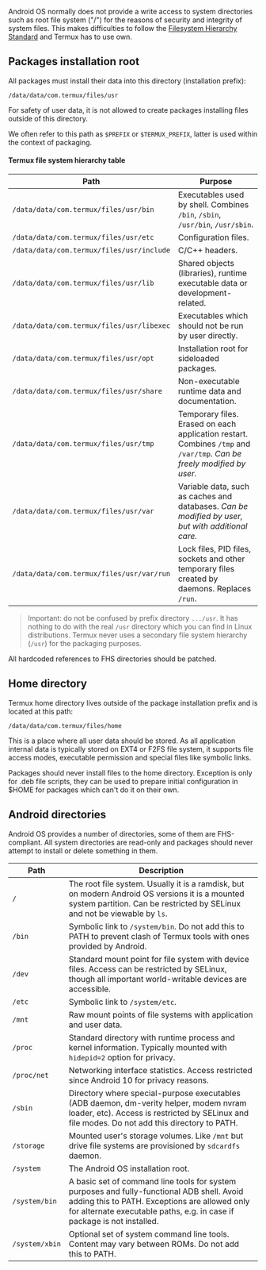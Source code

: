 Android OS normally does not provide a write access to system directories such as root file system ("/")
for the reasons of security and integrity of system files. This makes difficulties to follow the
[Filesystem Hierarchy Standard](https://en.wikipedia.org/wiki/Filesystem_Hierarchy_Standard) and Termux
has to use own.

## Packages installation root

All packages must install their data into this directory (installation prefix):
```
/data/data/com.termux/files/usr
```
For safety of user data, it is not allowed to create packages installing files outside of this directory.

We often refer to this path as `$PREFIX` or `$TERMUX_PREFIX`, latter is used within the context of packaging.

#### Termux file system hierarchy table

| Path                                 | Purpose             |
|--------------------------------------|---------------------|
|`/data/data/com.termux/files/usr/bin` | Executables used by shell. Combines `/bin`, `/sbin`, `/usr/bin`, `/usr/sbin`.|
|`/data/data/com.termux/files/usr/etc` | Configuration files.|
|`/data/data/com.termux/files/usr/include`| C/C++ headers.|
|`/data/data/com.termux/files/usr/lib` | Shared objects (libraries), runtime executable data or development-related.|
|`/data/data/com.termux/files/usr/libexec`| Executables which should not be run by user directly.|
|`/data/data/com.termux/files/usr/opt` | Installation root for sideloaded packages.|
|`/data/data/com.termux/files/usr/share`| Non-executable runtime data and documentation.|
|`/data/data/com.termux/files/usr/tmp` | Temporary files. Erased on each application restart. Combines `/tmp` and `/var/tmp`. *Can be freely modified by user.*|
|`/data/data/com.termux/files/usr/var` | Variable data, such as caches and databases. *Can be modified by user, but with additional care.*|
|`/data/data/com.termux/files/usr/var/run`| Lock files, PID files, sockets and other temporary files created by daemons. Replaces `/run`.|

> Important: do not be confused by prefix directory `.../usr`. It has nothing to do with the real `/usr`
directory which you can find in Linux distributions. Termux never uses a secondary file system hierarchy
(`/usr`) for the packaging purposes.

All hardcoded references to FHS directories should be patched.

## Home directory

Termux home directory lives outside of the package installation prefix and is located at this path:
```
/data/data/com.termux/files/home
```

This is a place where all user data should be stored. As all application internal data is typically stored
on EXT4 or F2FS file system, it supports file access modes, executable permission and special files like
symbolic links.

Packages should never install files to the home directory. Exception is only for .deb file scripts, they
can be used to prepare initial configuration in $HOME for packages which can't do it on their own.

## Android directories

Android OS provides a number of directories, some of them are FHS-compliant. All system directories are
read-only and packages should never attempt to install or delete something in them.

| Path | Description                                       |
|------|---------------------------------------------------|
|`/`   | The root file system. Usually it is a ramdisk, but on modern Android OS versions it is a mounted system partition. Can be restricted by SELinux and not be viewable by `ls`.|
|`/bin`| Symbolic link to `/system/bin`. Do not add this to PATH to prevent clash of Termux tools with ones provided by Android.|
|`/dev`| Standard mount point for file system with device files. Access can be restricted by SELinux, though all important world-writable devices are accessible.|
|`/etc`| Symbolic link to `/system/etc`.|
|`/mnt`| Raw mount points of file systems with application and user data.|
|`/proc`| Standard directory with runtime process and kernel information. Typically mounted with `hidepid=2` option for privacy.|
|`/proc/net`| Networking interface statistics. Access restricted since Android 10 for privacy reasons.|
|`/sbin`| Directory where special-purpose executables (ADB daemon, dm-verity helper, modem nvram loader, etc). Access is restricted by SELinux and file modes. Do not add this directory to PATH.|
|`/storage`| Mounted user's storage volumes. Like `/mnt` but drive file systems are provisioned by `sdcardfs` daemon.|
|`/system`| The Android OS installation root.|
|`/system/bin`| A basic set of command line tools for system purposes and fully-functional ADB shell. Avoid adding this to PATH. Exceptions are allowed only for alternate executable paths, e.g. in case if package is not installed.|
|`/system/xbin`| Optional set of system command line tools. Content may vary between ROMs. Do not add this to PATH.|